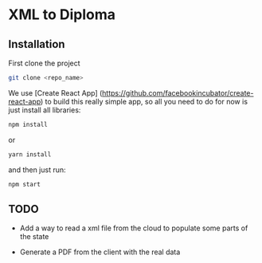 # XML to Diploma

## Installation

First clone the project

```bash
git clone <repo_name>
```

We use [Create React App] (https://github.com/facebookincubator/create-react-app) to build this really simple app, so all you need to do for now is just install all libraries:

```bash
npm install
```

or 

```bash
yarn install
```

and then just run:

```bash
npm start
```

## TODO

- Add a way to read a xml file from the cloud to populate some parts of the state

- Generate a PDF from the client with the real data
